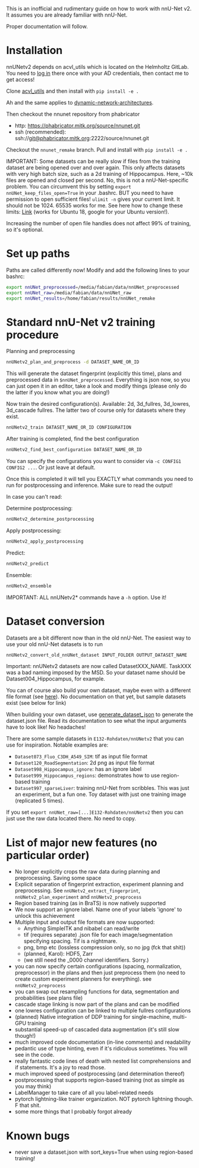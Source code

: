 This is an inofficial and rudimentary guide on how to work with nnU-Net v2. It assumes you are already familiar with 
nnU-Net.

Proper documentation will follow.

# Installation
nnUNetv2 depends on acvl_utils which is located on the Helmholtz GitLab. You need to 
[log in](https://gitlab.hzdr.de/users/sign_in?redirect_to_referer=yes) there once with your AD credentials, then 
contact me to get access!

Clone [acvl_utils](https://gitlab.hzdr.de/hi-dkfz/applied-computer-vision-lab/tools/acvl_utils) and then install
with `pip install -e .`

Ah and the same applies to [dynamic-network-architectures](https://gitlab.hzdr.de/hi-dkfz/applied-computer-vision-lab/tools/dynamic-network-architectures).

Then checkout the nnunet repository from phabricator
- http: https://phabricator.mitk.org/source/nnunet.git
- ssh (recommended): ssh://git@phabricator.mitk.org:2222/source/nnunet.git

Checkout the `nnunet_remake` branch. Pull and install with `pip install -e .`

IMPORTANT: Some datasets can be really slow if files from the training dataset are being opened over and over again. 
This only affects datasets with very high batch size, such as a 2d training of Hippocampus. Here, ~10k files are 
opened and closed per second. No, this is not a nnU-Net-specific problem.
You can circumvent this by setting `export nnUNet_keep_files_open=True` in your .bashrc. 
BUT you need to have permission to open sufficient files!
`ulimit -n` gives your current limit. It should not be 1024. 65535 works for me. See here how to change these limits:
[Link](https://kupczynski.info/posts/ubuntu-18-10-ulimits/) (works for Ubuntu 18, google for your Ubuntu version!).

Increasing the number of open file handles does not affect 99% of training, so it's optional.

# Set up paths
Paths are called differently now!
Modify and add the following lines to your bashrc:

```bash
export nnUNet_preprocessed=/media/fabian/data/nnUNet_preprocessed
export nnUNet_raw=/media/fabian/data/nnUNet_raw
export nnUNet_results=/home/fabian/results/nnUNet_remake
```

# Standard nnU-Net v2 training procedure

Planning and preprocessing
```bash
nnUNetv2_plan_and_preprocess -d DATASET_NAME_OR_ID
```
This will generate the dataset fingerprint (explicitly this time), plans and preprocessed data in 
`$nnUNet_preprocessed`. Everything is json now, so you can just open it in an editor, take a look and modify things 
(please only do the latter if you know what you are doing!)

Now train the desired configuration(s). Available: 2d, 3d_fullres, 3d_lowres, 3d_cascade fullres. The latter two of 
course only for datasets where they exist.
```bash
nnUNetv2_train DATASET_NAME_OR_ID CONFIGURATION 
```

After training is completed, find the best configuration
```bash
nnUNetv2_find_best_configuration DATASET_NAME_OR_ID
```
You can specify the configurations you want to consider via `-c CONFIG1 CONFIG2 ...`. Or just leave at default.

Once this is completed it will tell you EXACTLY what commands you need to run for postprocessing and inference. 
Make sure to read the output!

In case you can't read:

Determine postprocessing:
```bash
nnUNetv2_determine_postprocessing
```
Apply postprocessing:
```bash
nnUNetv2_apply_postprocessing
```
Predict:
```bash
nnUNetv2_predict
```
Ensemble:
```bash
nnUNetv2_ensemble
```

IMPORTANT: ALL nnUNetv2* commands have a `-h` option. Use it!

# Dataset conversion
Datasets are a bit different now than in the old nnU-Net. The easiest way to use your old nnU-Net datasets is to run
```bash
nnUNetv2_convert_old_nnUNet_dataset INPUT_FOLDER OUTPUT_DATASET_NAME
```
Important: nnUNetv2 datasets are now called DatasetXXX_NAME. TaskXXX was a bad naming imposed by the MSD. So your 
dataset name should be Dataset004_Hippocampus, for example.

You can of course also build your own dataset, maybe even with a different file format (see 
[here](#list-of-major-new-features-no-particular-order)). No documentation on that yet, but sample datasets exist 
(see below for link)

When building your own dataset, use [generate_dataset_json](../nnunetv2/dataset_conversion/generate_dataset_json.py) 
to generate the dataset.json file. Read its documentation to see what the input arguments have to look like!
No headaches!

There are some sample datasets in `E132-Rohdaten/nnUNetv2` that you can use for inspiration. Notable examples are:
- `Dataset073_Fluo_C3DH_A549_SIM`: tif as input file format
- `Dataset120_RoadSegmentation`: 2d png as input file format
- `Dataset998_Hippocampus_ignore`: has an ignore label
- `Dataset999_Hippocampus_regions`: demonstrates how to use region-based training
- `Dataset997_sparseLiver`: training nnU-Net from scribbles. This was just an experiment, but a fun one. Toy dataset 
with just one training image (replicated 5 times).

If you set `export nnUNet_raw=[...]E132-Rohdaten/nnUNetv2` then you can just use the raw data located there. No need to copy.


# List of major new features (no particular order)
- No longer explicitly crops the raw data during planning and preprocessing. Saving some space
- Explicit separation of fingerprint extraction, experiment planning and preprocessing. See `nnUNetv2_extract_fingerprint`, `nnUNetv2_plan_experiment` and `nnUNetv2_preprocess` 
- Region based training (as in BraTS) is now natively supported
- We now support an ignore label. Name one of your labels 'ignore' to unlock this achievement
- Multiple input and output file formats are now supported:
  - Anything SimpleITK and nibabel can read/write
  - tif (requires separate) .json file for each image/segmentation specifying spacing. Tif is a nightmare.
  - png, bmp etc (lossless compression only, so no jpg (fck that shit))
  - (planned, Karol): HDF5, Zarr
  - (we still need the _0000 channel identifiers. Sorry.)
- you can now specify certain configurations (spacing, normalization, preprocessor) in the plans and then just 
preprocess them (no need to create custom experiment planners for everything). see `nnUNetv2_preprocess`
- you can swap out resampling functions for data, segmentation and probabilities (see plans file)
- cascade stage linking is now part of the plans and can be modified
- one lowres configuration can be linked to multiple fullres configurations
- (planned) Native integration of DDP training for single-machine, multi-GPU training
- substantial speed-up of cascaded data augmentation (it's still slow though!)
- much improved code documentation (in-line comments) and readability
- pedantic use of type hinting, even if it's ridiculous sometimes. You will see in the code.
- really fantastic code lines of death with nested list comprehensions and if statements. It's a joy to read those.
- much improved speed of postprocessing (and determination thereof)
- postprocessing that supports region-based training (not as simple as you may think)
- LabelManager to take care of all you label-related needs
- pytorch lightning-like trainer organization. NOT pytorch lightning though. F that shit.
- some more things that I probably forgot already

# Known bugs
- never save a dataset.json with sort_keys=True when using region-based training!